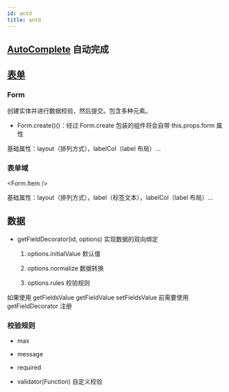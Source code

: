 ```yaml
---
id: antd
title: antd
---
```


## [AutoComplete](https://ant.design/components/auto-complete-cn/) 自动完成

## [表单](https://ant.design/components/form-cn/#%E8%A1%A8%E5%8D%95)

### Form

创建实体并进行数据校验，然后提交。包含多种元素。

- Form.create()()：经过 Form.create 包装的组件将会自带 this.props.form 属性

基础属性：layout（排列方式），labelCol（label 布局）...

### 表单域

<Form.Item />

基础属性：layout（排列方式），label（标签文本），labelCol（label 布局）...

## 数据

- getFieldDecorator(id, options) 实现数据的双向绑定

  1. options.initialValue 默认值

  2. options.normalize 数据转换

  3. options.rules 校验规则

如果使用 getFieldsValue getFieldValue setFieldsValue 前需要使用 getFieldDecorator 注册

### 校验规则

- max

- message

- required

- validator(Function) 自定义校验
